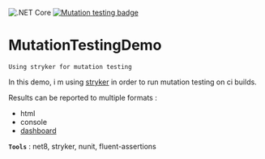 ![.NET Core](https://github.com/aimenux/MutationTestingDemo/workflows/.NET%20Core/badge.svg)
[![Mutation testing badge](https://img.shields.io/endpoint?style=flat&url=https%3A%2F%2Fbadge-api.stryker-mutator.io%2Fgithub.com%2Faimenux%2FMutationTestingDemo%2FV1.0)](https://dashboard.stryker-mutator.io/reports/github.com/aimenux/MutationTestingDemo/V1.0)
# MutationTestingDemo
```
Using stryker for mutation testing
```

In this demo, i m using [stryker](https://github.com/stryker-mutator/stryker-net) in order to run mutation testing on ci builds.

Results can be reported to multiple formats :
- html
- console
- [dashboard](https://dashboard.stryker-mutator.io/reports/github.com/aimenux/MutationTestingDemo/V1.0)

**`Tools`** : net8, stryker, nunit, fluent-assertions